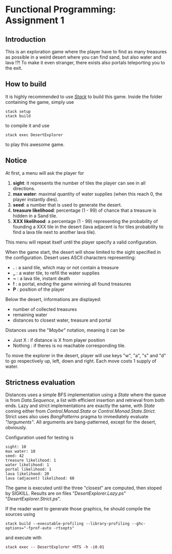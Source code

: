 # Functional Programming: Assignment 1

## Introduction
This is an exploration game where the player have to find as many treasures as possible in a weird desert where you can find sand, but also water and lava !?! To make it even stranger, there exists also portals teleporting you to the exit.

## How to build
It is highly recommended to use *[Stack](https://www.stackage.org/)* to build this game.
Inside the folder containing the game, simply use

    stack setup
    stack build

to compile it and use

    stack exec DesertExplorer

to play this awesome game.

## Notice
At first, a menu will ask the player for
 1. **sight**: it represents the number of tiles the player can see in all directions.
 2. **max water**: maximal quantity of water supplies (when this reach 0, the player instantly dies).
 3. **seed**: a number that is used to generate the desert.
 4. **treasure likelihood**: percentage (1 - 99) of chance that a treasure is hidden in a Sand tile.
 4. **XXX likelihood**: a percentage (1 - 99) representing the probability of founding a XXX tile in the desert (lava adjacent is for tiles probability to find a lava tile next to another lava tile).

This menu will repeat itself until the player specify a valid configuration.

When the game start, the desert will show limited to the sight specified in the configuration. Desert uses ASCII characters representing:
 - **.** : a sand tile, which may or not contain a treasure
 - **_** : a water tile, to refill the water supplies
 - **~** : a lava tile, instant death
 - **!** : a portal, ending the game winning all found treasures
 - **P** : position of the player

Below the desert, informations are displayed:
 - number of collected treasures
 - remaining water
 - distances to closest water, treasure and portal

Distances uses the "*Maybe*" notation, meaning it can be
 - Just X : if distance is X from player position
 - Nothing : if theres is no reachable corresponding tile.

To move the explorer in the desert, player will use keys "w", "a", "s" and "d" to go respectively up, left, down and right. Each move costs 1 supply of water.

## Strictness evaluation
Distances uses a simple BFS implementation using a *State* where the queue is from *Data.Sequence*, a list with efficient insertion and retrieval from both ends. Lazy and strict implementations are exactly the same, with *State* coming either from *Control.Monad.State* or *Control.Monad.State.Strict*. Strict uses also uses *BangPatterns* pragma to immediately evaluate *"!arguments"*. All arguments are bang-patterned, except for the desert, obviously.

Configuration used for testing is

    sight: 10
    max water: 10
    seed: 42
    treasure likelihood: 1
    water likelihood: 1
    portal likelihood: 1
    lava likelihood: 20
    lava (adjacent) likelihood: 60

The game is executed until the three "closest" are computed, then stoped by SIGKILL. Results are on files "*DesertExplorer.Lazy.ps*" "*DesertExplorer.Strict.ps*".

If the reader want to generate those graphics, he should compile the sources using

    stack build --executable-profiling --library-profiling --ghc-options="-fprof-auto -rtsopts"

and execute with

    stack exec -- DesertExplorer +RTS -h -i0.01

